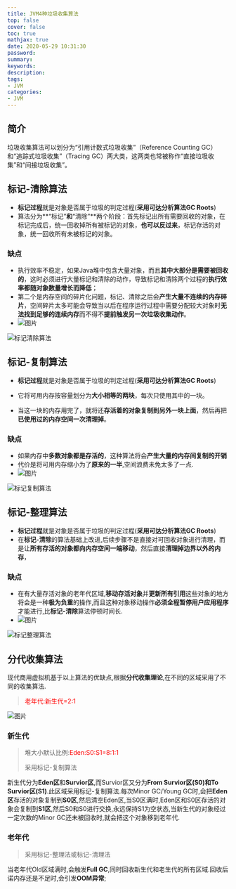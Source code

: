 ```yaml
---
title: JVM4种垃圾收集算法
top: false
cover: false
toc: true
mathjax: true
date: 2020-05-29 10:31:30
password:
summary:
keywords:
description:
tags:
- JVM
categories:
- JVM
---
```


## 简介

垃圾收集算法可以划分为“引用计数式垃圾收集”（Reference Counting GC）和“追踪式垃圾收集”（Tracing GC）两大类，这两类也常被称作“直接垃圾收集”和“间接垃圾收集”。



##  标记-清除算法

- **标记过程**就是对象是否属于垃圾的判定过程(**采用可达分析算法GC Roots**)
- 算法分为**“标记”**和**“清除”**两个阶段：首先标记出所有需要回收的对象，在标记完成后，统一回收掉所有被标记的对象，**也可以反过来**，标记存活的对象，统一回收所有未被标记的对象。

### 缺点

- 执行效率不稳定，如果Java堆中包含大量对象，而且**其中大部分是需要被回收的**，这时必须进行大量标记和清除的动作，导致标记和清除两个过程的**执行效率都随对象数量增长而降低**；
- 第二个是内存空间的碎片化问题，标记、清除之后会**产生大量不连续的内存碎片**，空间碎片太多可能会导致当以后在程序运行过程中需要分配较大对象时**无法找到足够的连续内存**而不得不**提前触发另一次垃圾收集动作**。
- ![图片](https://cdn.jsdelivr.net/gh/greycodee/images@main/images/2021/10/08/20200529100358.png)

![标记清除算法](https://cdn.jsdelivr.net/gh/greycodee/images@main/images/2021/10/08/20200528203926.jpeg)

##  标记-复制算法

- **标记过程**就是对象是否属于垃圾的判定过程(**采用可达分析算法GC Roots**)

- 它将可用内存按容量划分为**大小相等的两块**，每次只使用其中的一块。
- 当这一块的内存用完了，就将还**存活着的对象复制到另外一块上面**，然后再把**已使用过的内存空间一次清理掉**。

### 缺点

- 如果内存中**多数对象都是存活的**，这种算法将会**产生大量的内存间复制的开销**
- 代价是将可用内存缩小为了**原来的一半**,空间浪费未免太多了一点.
- ![图片](https://cdn.jsdelivr.net/gh/greycodee/images@main/images/2021/10/08/20200529100420.jpg)

![标记复制算法](https://cdn.jsdelivr.net/gh/greycodee/images@main/images/2021/10/08/20200528203952.jpeg)

##  标记-整理算法

- **标记过程**就是对象是否属于垃圾的判定过程(**采用可达分析算法GC Roots**)
- 在**标记-清除**的算法基础上改进,后续步骤不是直接对可回收对象进行清理，而是让**所有存活的对象都向内存空间一端移动**，然后直接**清理掉边界以外的内存**，

### 缺点

- 在有大量存活对象的老年代区域,**移动存活对象**并**更新所有引用**这些对象的地方将会是一种**极为负重**的操作,而且这种对象移动操作**必须全程暂停用户应用程序**才能进行,比**标记-清除**算法停顿时间长.
- ![图片](https://cdn.jsdelivr.net/gh/greycodee/images@main/images/2021/10/08/20200529100506.jpg)

![标记整理算法](https://cdn.jsdelivr.net/gh/greycodee/images@main/images/2021/10/08/20200528204014.jpeg)



## 分代收集算法

现代商用虚拟机基于以上算法的优缺点,根据**分代收集理论**,在不同的区域采用了不同的收集算法.

> <font color=red>老年代:新生代=2:1</font>

![图片](https://cdn.jsdelivr.net/gh/greycodee/images@main/images/2021/10/08/20200529101100.png)

### 新生代

> 堆大小默认比例:<font color=red>Eden:S0:S1=8:1:1</font>
>
> 采用标记-复制算法

新生代分为**Eden区**和**Survior区**,而Survior区又分为**From Survior区(S0)**和**To Survior区(S1)**.此区域采用标记-复制算法.每次Minor GC/Young GC时,会把**Eden区**存活的对象复制到**S0区**,然后清空Eden区,当S0区满时,Eden区和S0区存活的对象会复制到**S1区**,然后S0和S0进行交换,永远保持S1为空状态,当新生代的对象经过一定次数的Minor GC还未被回收时,就会把这个对象移到老年代.

### 老年代

> 采用标记-整理法或标记-清理法

当老年代Old区域满时,会触发**Full GC**,同时回收新生代和老生代的所有区域.回收后诺内存还是不足时,会引发**OOM异常**;